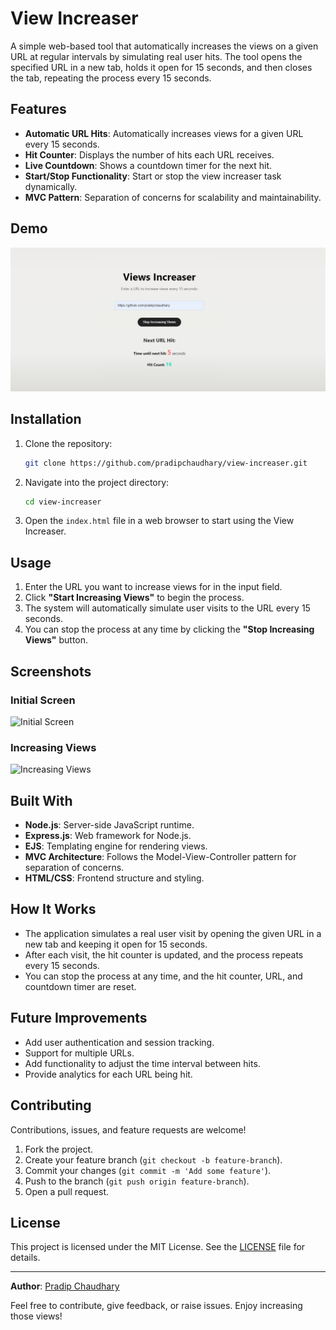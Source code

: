 # View Increaser

A simple web-based tool that automatically increases the views on a given URL at regular intervals by simulating real user hits. The tool opens the specified URL in a new tab, holds it open for 15 seconds, and then closes the tab, repeating the process every 15 seconds.

## Features

-   **Automatic URL Hits**: Automatically increases views for a given URL every 15 seconds.
-   **Hit Counter**: Displays the number of hits each URL receives.
-   **Live Countdown**: Shows a countdown timer for the next hit.
-   **Start/Stop Functionality**: Start or stop the view increaser task dynamically.
-   **MVC Pattern**: Separation of concerns for scalability and maintainability.

## Demo

![Demo GIF](demo.jpg)

## Installation

1. Clone the repository:

    ```bash
    git clone https://github.com/pradipchaudhary/view-increaser.git
    ```

2. Navigate into the project directory:

    ```bash
    cd view-increaser
    ```

3. Open the `index.html` file in a web browser to start using the View Increaser.

## Usage

1. Enter the URL you want to increase views for in the input field.
2. Click **"Start Increasing Views"** to begin the process.
3. The system will automatically simulate user visits to the URL every 15 seconds.
4. You can stop the process at any time by clicking the **"Stop Increasing Views"** button.

## Screenshots

### Initial Screen

![Initial Screen](screenshots/screen1.png)

### Increasing Views

![Increasing Views](screenshots/screen2.png)

## Built With

-   **Node.js**: Server-side JavaScript runtime.
-   **Express.js**: Web framework for Node.js.
-   **EJS**: Templating engine for rendering views.
-   **MVC Architecture**: Follows the Model-View-Controller pattern for separation of concerns.
-   **HTML/CSS**: Frontend structure and styling.

## How It Works

-   The application simulates a real user visit by opening the given URL in a new tab and keeping it open for 15 seconds.
-   After each visit, the hit counter is updated, and the process repeats every 15 seconds.
-   You can stop the process at any time, and the hit counter, URL, and countdown timer are reset.

## Future Improvements

-   Add user authentication and session tracking.
-   Support for multiple URLs.
-   Add functionality to adjust the time interval between hits.
-   Provide analytics for each URL being hit.

## Contributing

Contributions, issues, and feature requests are welcome!

1. Fork the project.
2. Create your feature branch (`git checkout -b feature-branch`).
3. Commit your changes (`git commit -m 'Add some feature'`).
4. Push to the branch (`git push origin feature-branch`).
5. Open a pull request.

## License

This project is licensed under the MIT License. See the [LICENSE](LICENSE) file for details.

---

**Author**: [Pradip Chaudhary](https://github.com/pradipchaudhary)

Feel free to contribute, give feedback, or raise issues. Enjoy increasing those views!
